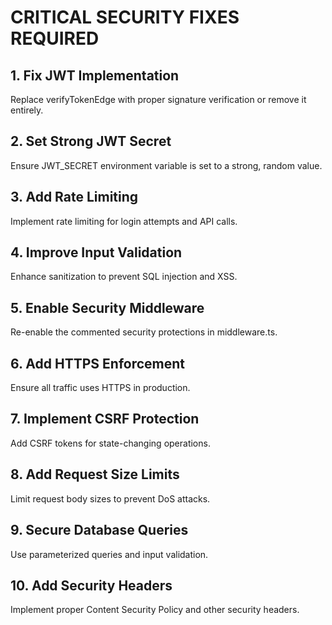 # CRITICAL SECURITY FIXES REQUIRED

## 1. Fix JWT Implementation
Replace verifyTokenEdge with proper signature verification or remove it entirely.

## 2. Set Strong JWT Secret
Ensure JWT_SECRET environment variable is set to a strong, random value.

## 3. Add Rate Limiting
Implement rate limiting for login attempts and API calls.

## 4. Improve Input Validation
Enhance sanitization to prevent SQL injection and XSS.

## 5. Enable Security Middleware
Re-enable the commented security protections in middleware.ts.

## 6. Add HTTPS Enforcement
Ensure all traffic uses HTTPS in production.

## 7. Implement CSRF Protection
Add CSRF tokens for state-changing operations.

## 8. Add Request Size Limits
Limit request body sizes to prevent DoS attacks.

## 9. Secure Database Queries
Use parameterized queries and input validation.

## 10. Add Security Headers
Implement proper Content Security Policy and other security headers.